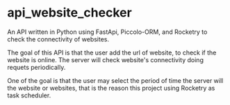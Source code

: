# api_website_checker
An API written in Python using FastApi, Piccolo-ORM, and Rocketry to check the connectivity of websites.

The goal of this API is that the user add the url of website, to check if the website is online. The server will check website's connectivity doing requets periodically.

One of the goal is that the user may select the period of time the server will the website or websites, that is the reason this project using Rocketry as task scheduler.

